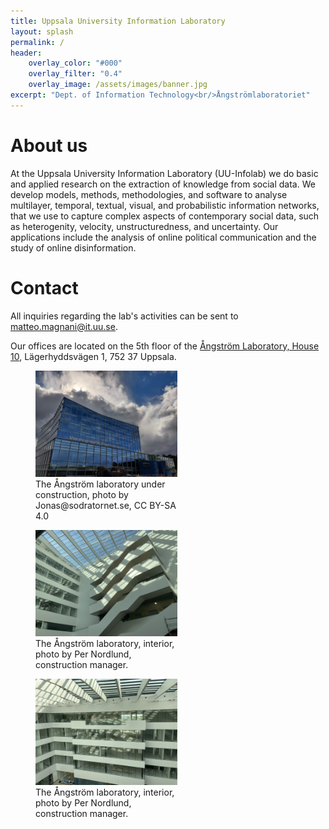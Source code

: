 ```yaml
---
title: Uppsala University Information Laboratory
layout: splash
permalink: /
header:
    overlay_color: "#000"
    overlay_filter: "0.4"
    overlay_image: /assets/images/banner.jpg
excerpt: "Dept. of Information Technology<br/>Ångströmlaboratoriet"
---
```


# About us

At the Uppsala University Information Laboratory (UU-Infolab) we do basic and applied research on
the extraction of knowledge from social data. We develop models, methods, methodologies, and
software to analyse multilayer, temporal, textual, visual, and probabilistic information networks,
that we use to capture complex aspects of contemporary social data, such as heterogenity, velocity,
unstructuredness, and uncertainty. Our applications include the analysis of online political communication 
and the study of online disinformation.

# Contact

All inquiries regarding the lab's activities can be sent to 
<a href="mailto:matteo.magnani@it.uu.se">matteo.magnani@it.uu.se</a>.

Our offices are located on the 5th floor of the <a href="https://kartor.eniro.se/m/RjRfE">Ångström Laboratory,
House 10</a>, Lägerhyddsvägen 1, 752 37 Uppsala.
<figure style="width:45%">
<img src="/assets/images/angstrom.jpg"
     alt="The Ångström laboratory, exterior" />
<figcaption>The Ångström laboratory under construction, photo by Jonas@sodratornet.se, CC BY-SA 4.0</figcaption>
</figure>
<figure style="width:45%">
<img src="/assets/images/angstrom_interior1.jpg"
     alt="The Ångström laboratory, interior" />
<figcaption>The Ångström laboratory, interior, photo by Per Nordlund, construction manager.</figcaption>
</figure>
<figure style="width:45%">
<img src="/assets/images/angstrom_interior2.jpg"
         alt="The Ångström laboratory, interior" />
    <figcaption>The Ångström laboratory, interior, photo by Per Nordlund, construction manager.</figcaption>
</figure>



